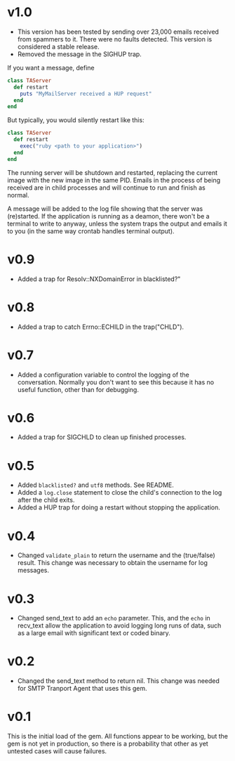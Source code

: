 # v1.0
* This version has been tested by sending over 23,000 emails received from spammers to it. There were no faults detected. This version is considered a stable release.
* Removed the message in the SIGHUP trap.
 
If you want a message, define
```ruby
class TAServer
  def restart
    puts "MyMailServer received a HUP request"
  end
end
```
But typically, you would silently restart like this:
```ruby
class TAServer
  def restart
    exec("ruby <path to your application>")
  end
end
```
The running server will be shutdown and restarted, replacing the current image with the new image in the same PID. Emails in the process of being received are in child processes and will continue to run and finish as normal.

A message will be added to the log file showing that the server was (re)started. If the application is running as a deamon, there won't be a terminal to write to anyway, unless the system traps the output and emails it to you (in the same way crontab handles terminal output).

# v0.9
* Added a trap for Resolv::NXDomainError in blacklisted?"

# v0.8
* Added a trap to catch Errno::ECHILD in the trap("CHLD").

# v0.7
* Added a configuration variable to control the logging of the conversation. Normally you don't want to see this because it has no useful function, other than for debugging.

# v0.6
* Added a trap for SIGCHLD to clean up finished processes.

# v0.5
* Added `blacklisted?` and `utf8` methods. See README.
* Added a `log.close` statement to close the child's connection to the log after the child exits.
* Added a HUP trap for doing a restart without stopping the application.

# v0.4
* Changed `validate_plain` to return the username and the (true/false) result. This change was necessary to obtain the username for log messages.

# v0.3
* Changed send_text to add an `echo` parameter. This, and the `echo` in recv_text allow the application to avoid logging long runs of data, such as a large email with significant text or coded binary.

# v0.2
* Changed the send_text method to return nil. This change was needed for SMTP Tranport Agent that uses this gem.

# v0.1
This is the initial load of the gem. All functions appear to be working, but the gem is not yet in production, so there is a probability that other as yet untested cases will cause failures.
